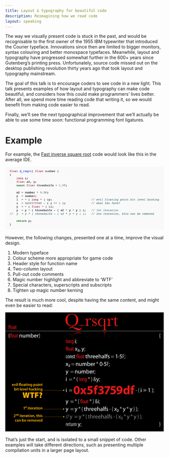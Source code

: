 ```yaml
---
title: Layout & typography for beautiful code
description: Reimagining how we read code
layout: speaking
---
```


The way we visually present code is stuck in the past, and would be recognisable to the first owner of the 1955 IBM typewriter that introduced the Courier typeface.
Innovations since then are limited to bigger monitors, syntax colouring and better monospace typefaces.
Meanwhile, layout and typography have progressed somewhat further in the 600+ years since Gutenberg’s printing press. 
Unfortunately, source code missed out on the desktop publishing revolution thirty years ago that took layout and typography mainstream.

The goal of this talk is to encourage coders to see code in a new light.
This talk presents examples of how layout and typography can make code beautiful, and considers how this could make programmers’ lives better.
After all, we spend more time reading code that writing it, so we would benefit from making code easier to read.

Finally, we’ll see the next typographical improvement that we’ll actually be able to use some time soon: functional programming font ligatures.

# Example

For example, the [Fast inverse square root](https://en.wikipedia.org/wiki/Fast_inverse_square_root) code would look like this in the average IDE.

![Fast inverse square root - standard formatting](beautiful-code-images/fast-invsqrt-wikipedia.png)

However, the following changes, presented one at a time, improve the visual design.

1. Modern typeface
2. Colour scheme more appropriate for game code
3. Header style for function name
4. Two-column layout
5. Pull-out code comments
6. Magic number highlight and abbreviate to ‘WTF’
7. Special characters, superscripts and subscripts
8. Tighten up magic number kerning

The result is much more cool, despite having the same content, and might even be easier to read:

![Fast inverse square root - improved layout and typography](beautiful-code-images/fast-invsqrt-after.png)

That’s just the start, and is isolated to a small snippet of code.
Other examples will take different directions, such as presenting multiple compilation units in a larger page layout.
